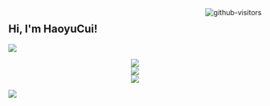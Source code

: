 <a href="https://github.com/HaoyuCui/"> 
  <img align="right", src="https://komarev.com/ghpvc/?username=Haoyucui&label=Visitors&color=red&style=flat&logo=github%22%20alt=%22gtihub-visitors%22" alt="github-visitors"/> 
</a>

## Hi, I'm HaoyuCui!

<p>
<a href="https://blog.csdn.net/calvincui"><img src="https://img.shields.io/static/v1?label=Blog&message=CSDN&color=red"/></a>
</p>


<div align ="center"> <img src="https://github-readme-stats.vercel.app/api/top-langs/?username=haoyucui&layout=compact"/> </div>

<div align="center"> <img src="https://github-readme-stats.vercel.app/api?username=haoyucui"/> </div>

<div align="center"> <img src="https://github-readme-streak-stats.herokuapp.com/?user=haoyucui"/> </div>


![](https://activity-graph.herokuapp.com/graph?username=haoyucui&theme=github)

